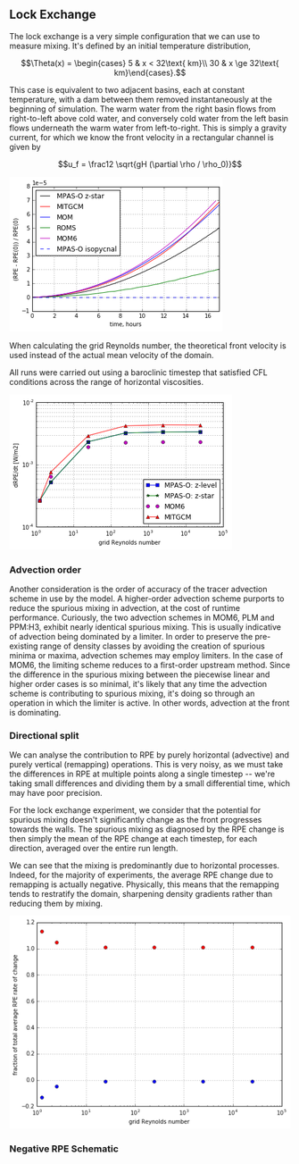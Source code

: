## Lock Exchange

The lock exchange is a very simple configuration that we can use to measure mixing. It's defined by an initial temperature distribution,

$$\Theta(x) = \begin{cases}
5 & x < 32\text{ km}\\
30 & x \ge 32\text{ km}\end{cases}.$$

This case is equivalent to two adjacent basins, each at constant temperature, with a dam between them removed instantaneously at the beginning of simulation. The warm water from the right basin flows from right-to-left above cold water, and conversely cold water from the left basin flows underneath the warm water from left-to-right. This is simply a gravity current, for which we know the front velocity in a rectangular channel is given by

$$u_f = \frac12 \sqrt{gH (\partial \rho / \rho_0)}$$

![](plots/lock_exchange_rpe_norm.png)

When calculating the grid Reynolds number, the theoretical front velocity is used instead of the actual mean velocity of the domain.

All runs were carried out using a baroclinic timestep that satisfied CFL conditions across the range of horizontal viscosities.

![](plots/lock_exchange_drpe.png)

### Advection order

Another consideration is the order of accuracy of the tracer advection scheme in use by the model. A higher-order advection scheme purports to reduce the spurious mixing in advection, at the cost of runtime performance. Curiously, the two advection schemes in MOM6, PLM and PPM:H3, exhibit nearly identical spurious mixing. This is usually indicative of advection being dominated by a limiter. In order to preserve the pre-existing range of density classes by avoiding the creation of spurious minima or maxima, advection schemes may employ limiters. In the case of MOM6, the limiting scheme reduces to a first-order upstream method. Since the difference in the spurious mixing between the piecewise linear and higher order cases is so minimal, it's likely that any time the advection scheme is contributing to spurious mixing, it's doing so through an operation in which the limiter is active. In other words, advection at the front is dominating.

### Directional split

We can analyse the contribution to RPE by purely horizontal (advective) and purely vertical (remapping) operations. This is very noisy, as we must take the differences in RPE at multiple points along a single timestep -- we're taking small differences and dividing them by a small differential time, which may have poor precision.

For the lock exchange experiment, we consider that the potential for spurious mixing doesn't significantly change as the front progresses towards the walls. The spurious mixing as diagnosed by the RPE change is then simply the mean of the RPE change at each timestep, for each direction, averaged over the entire run length.

We can see that the mixing is predominantly due to horizontal processes. Indeed, for the majority of experiments, the average RPE change due to remapping is actually negative. Physically, this means that the remapping tends to restratify the domain, sharpening density gradients rather than reducing them by mixing.

![](plots/lock_exchange_drpe_split.png)

### Negative RPE Schematic
